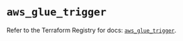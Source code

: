 # `aws_glue_trigger`

Refer to the Terraform Registry for docs: [`aws_glue_trigger`](https://registry.terraform.io/providers/hashicorp/aws/4.54.0/docs/resources/glue_trigger).
